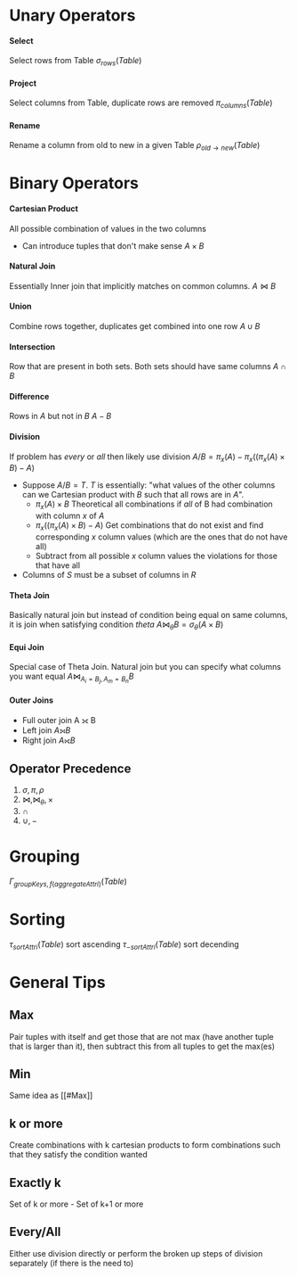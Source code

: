 # Unary Operators
#### Select
Select rows from Table
$\sigma_{rows}(Table)$ 
#### Project
Select columns from Table, duplicate rows are removed
$\pi_{columns}(Table)$
#### Rename
Rename a column from old to new in a given Table
$\rho_{old \rightarrow new}(Table)$
# Binary Operators
#### Cartesian Product
All possible combination of values in the two columns
- Can introduce tuples that don't make sense
$A \times B$
#### Natural Join
Essentially Inner join that implicitly matches on common columns.
$A \bowtie B$
#### Union
Combine rows together, duplicates get combined into one row
$A \cup B$
#### Intersection
Row that are present in both sets. Both sets should have same columns
$A \cap B$
#### Difference
Rows in $A$ but not in $B$
$A - B$
#### Division
If problem has *every* or *all* then likely use division
$A / B = \pi_{x}(A) - \pi_{x}((\pi_{x}(A) \times B) - A)$
- Suppose $A / B = T$. $T$ is essentially: "what values of the other columns can we Cartesian product with $B$ such that all rows are in $A$".
	- $\pi_x(A) \times B$ Theoretical all combinations if *all* of B had combination with column $x$ of $A$
	- $\pi_{x}((\pi_x(A) \times B) - A)$ Get combinations that do not exist and find corresponding $x$ column values (which are the ones that do not have all)
	- Subtract from all possible $x$ column values the violations for those that have all
- Columns of $S$ must be a subset of columns in $R$
#### Theta Join
Basically natural join but instead of condition being equal on same columns, it is join when satisfying condition $theta$
$A \bowtie_{\theta} B = \sigma_{\theta}(A \times B)$
#### Equi Join
Special case of Theta Join.
Natural join but you can specify what columns you want equal
$A \bowtie_{A_i=B_j, A_m=B_n} B$
#### Outer Joins
- Full outer join A ⟗ B
- Left join $A ⟕ B$
- Right join $A ⟖ B$
## Operator Precedence
1. $\sigma, \pi, \rho$
2. $\bowtie, \bowtie_{\theta}, \times$
3. $\cap$
4. $\cup, -$

# Grouping
$\Gamma_{groupKeys, f(aggregateAttri)}(Table)$
# Sorting
$\tau_{sortAttri}(Table)$ sort ascending
$\tau_{-sortAttri}(Table)$ sort decending
# General Tips
## Max
Pair tuples with itself and get those that are not max (have another tuple that is larger than it), then subtract this from all tuples to get the max(es)
## Min
Same idea as [[#Max]]
## k or more
Create combinations with k cartesian products to form combinations such that they satisfy the condition wanted
## Exactly k
Set of k or more - Set of k+1 or more
## Every/All
Either use division directly or perform the broken up steps of division separately (if there is the need to)